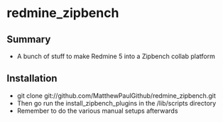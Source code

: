 # redmine_zipbench

## Summary

* A bunch of stuff to make Redmine 5 into a Zipbench collab platform

## Installation

* git clone git://github.com/MatthewPaulGithub/redmine_zipbench.git
* Then go run the install_zipbench_plugins in the /lib/scripts directory
* Remember to do the various manual setups afterwards

 
